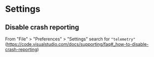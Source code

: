 # Settings

## Disable crash reporting
From "File" > "Preferences" > "Settings" search for `"telemetry"`  
(https://code.visualstudio.com/docs/supporting/faq#_how-to-disable-crash-reporting)


